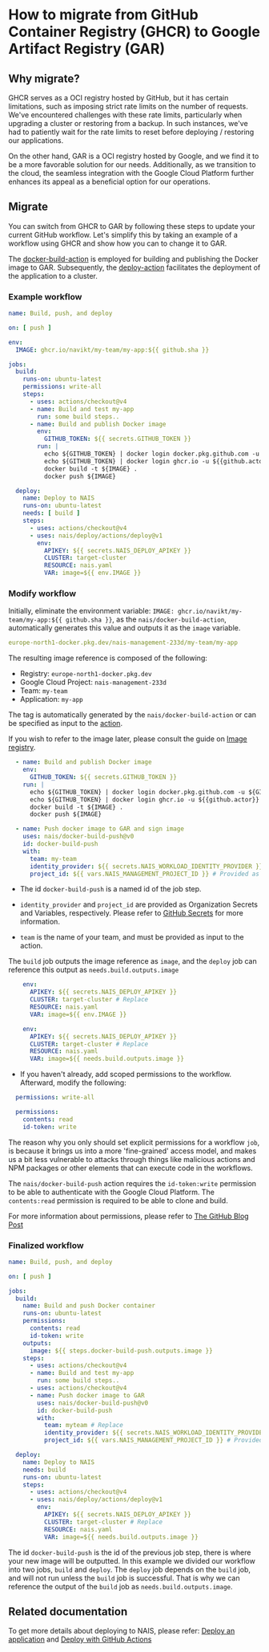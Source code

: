 # How to migrate from GitHub Container Registry (GHCR) to Google Artifact Registry (GAR)

## Why migrate?

GHCR serves as a OCI registry hosted by GitHub, but it has certain limitations, such as imposing strict rate
limits on the number of requests. We've encountered challenges with these rate limits, particularly when upgrading a
cluster or restoring from a backup. In such instances, we've had to patiently wait for the rate limits to reset before
deploying / restoring our applications.

On the other hand, GAR is a OCI registry hosted by Google, and we find it to be a more favorable solution for our
needs. Additionally, as we transition to the cloud, the seamless integration with the Google Cloud Platform further
enhances its appeal as a beneficial option for our operations.

## Migrate

You can switch from GHCR to GAR by following these steps
to update your current GitHub workflow. Let's simplify this by taking an
example of a workflow using GHCR and show how you can to change it to GAR.

The [docker-build-action](https://github.com/nais/docker-build-push) is employed for building and publishing the
Docker image to GAR.
Subsequently, the [deploy-action](https://github.com/nais/deploy/tree/master/actions/deploy) facilitates the
deployment of the application to a cluster.

### Example workflow

```yaml
name: Build, push, and deploy

on: [ push ]

env:
  IMAGE: ghcr.io/navikt/my-team/my-app:${{ github.sha }}

jobs:
  build:
    runs-on: ubuntu-latest
    permissions: write-all
    steps:
      - uses: actions/checkout@v4
      - name: Build and test my-app
        run: some build steps..
      - name: Build and publish Docker image
        env:
          GITHUB_TOKEN: ${{ secrets.GITHUB_TOKEN }}
        run: |
          echo ${GITHUB_TOKEN} | docker login docker.pkg.github.com -u ${GITHUB_REPOSITORY} --password-stdin
          echo ${GITHUB_TOKEN} | docker login ghcr.io -u ${{github.actor}} --password-stdin
          docker build -t ${IMAGE} .
          docker push ${IMAGE}

  deploy:
    name: Deploy to NAIS
    runs-on: ubuntu-latest
    needs: [ build ]
    steps:
      - uses: actions/checkout@v4
      - uses: nais/deploy/actions/deploy@v1
        env:
          APIKEY: ${{ secrets.NAIS_DEPLOY_APIKEY }}
          CLUSTER: target-cluster
          RESOURCE: nais.yaml
          VAR: image=${{ env.IMAGE }}
```

### Modify workflow

Initially, eliminate the environment variable: `IMAGE: ghcr.io/navikt/my-team/my-app:${{ github.sha }}`, as
the `nais/docker-build-action`, automatically generates this value and outputs it as the `image` variable.

```yaml
europe-north1-docker.pkg.dev/nais-management-233d/my-team/my-app
```

The resulting image reference is composed of the following:

* Registry: `europe-north1-docker.pkg.dev`
* Google Cloud Project: `nais-management-233d`
* Team: `my-team`
* Application: `my-app`

The tag is automatically generated by the `nais/docker-build-action` or can be specified as input to
the [action](https://github.com/nais/docker-build-push).

If you wish to refer to the image later, please consult the guide
on [Image registry](https://doc.nais.io/guides/application/#step-6-push-your-image-to-our-image-registry).

```yaml
  - name: Build and publish Docker image
    env:
      GITHUB_TOKEN: ${{ secrets.GITHUB_TOKEN }}
    run: |
      echo ${GITHUB_TOKEN} | docker login docker.pkg.github.com -u ${GITHUB_REPOSITORY} --password-stdin
      echo ${GITHUB_TOKEN} | docker login ghcr.io -u ${{github.actor}} --password-stdin
      docker build -t ${IMAGE} .
      docker push ${IMAGE}
```

```yaml
  - name: Push docker image to GAR and sign image
    uses: nais/docker-build-push@v0
    id: docker-build-push
    with:
      team: my-team
      identity_provider: ${{ secrets.NAIS_WORKLOAD_IDENTITY_PROVIDER }} # Provided as Organization Secret
      project_id: ${{ vars.NAIS_MANAGEMENT_PROJECT_ID }} # Provided as Organization Variable
```

* The id `docker-build-push` is a named id of the job step.

* `identity_provider` and `project_id` are provided as Organization Secrets and Variables, respectively. Please refer
  to [GitHub Secrets](https://docs.github.com/en/actions/reference/encrypted-secrets) for more information.

* `team` is the name of your team, and must be provided as input to the action.

The `build` job outputs the image reference as `image`, and the `deploy` job can reference this output
as `needs.build.outputs.image`

```yaml
    env:
      APIKEY: ${{ secrets.NAIS_DEPLOY_APIKEY }}
      CLUSTER: target-cluster # Replace
      RESOURCE: nais.yaml
      VAR: image=${{ env.IMAGE }}
```

```yaml
    env:
      APIKEY: ${{ secrets.NAIS_DEPLOY_APIKEY }}
      CLUSTER: target-cluster # Replace 
      RESOURCE: nais.yaml
      VAR: image=${{ needs.build.outputs.image }}
```

* If you haven't already, add scoped permissions to the workflow. Afterward, modify the following:

```yaml
  permissions: write-all
```

```yaml
  permissions:
    contents: read
    id-token: write
```

The reason why you only should set explicit permissions for a workflow `job`, is because it
brings us into a more 'fine-grained' access model, and makes us a bit less vulnerable to attacks through things like
malicious actions and NPM packages or other elements that can execute code in the workflows.

The `nais/docker-build-push` action requires the `id-token:write` permission to be able to
authenticate with the Google Cloud Platform. The `contents:read` permission is required to be able to clone and build.

For more information about permissions, please refer
to [The GitHub Blog Post](https://github.blog/changelog/2021-04-20-github-actions-control-permissions-for-github_token/)

### Finalized workflow

```yaml
name: Build, push, and deploy

on: [ push ]

jobs:
  build:
    name: Build and push Docker container
    runs-on: ubuntu-latest
    permissions:
      contents: read
      id-token: write
    outputs:
      image: ${{ steps.docker-build-push.outputs.image }}
    steps:
      - uses: actions/checkout@v4
      - name: Build and test my-app
        run: some build steps..
      - uses: actions/checkout@v4
      - name: Push docker image to GAR
        uses: nais/docker-build-push@v0
        id: docker-build-push
        with:
          team: myteam # Replace
          identity_provider: ${{ secrets.NAIS_WORKLOAD_IDENTITY_PROVIDER }} # Provided as Organization Secret
          project_id: ${{ vars.NAIS_MANAGEMENT_PROJECT_ID }} # Provided as Organization Variable

  deploy:
    name: Deploy to NAIS
    needs: build
    runs-on: ubuntu-latest
    steps:
      - uses: actions/checkout@v4
      - uses: nais/deploy/actions/deploy@v1
        env:
          APIKEY: ${{ secrets.NAIS_DEPLOY_APIKEY }}
          CLUSTER: target-cluster # Replace
          RESOURCE: nais.yaml
          VAR: image=${{ needs.build.outputs.image }}
```

The id `docker-build-push` is the id of the previous job step, there is where your new image will be outputted. In this
example we divided our workflow into two jobs, `build` and `deploy`. The `deploy` job depends on the `build` job, and
will not run unless the `build` job is successful. That is why we can reference the output of the `build` job as
`needs.build.outputs.image`.

## Related documentation

To get more details about deploying to NAIS, please
refer: [Deploy an application](https://doc.nais.io/guides/application/#deploying-an-application)
and [Deploy with GitHub Actions](https://doc.nais.io/deployment/?h=deploy+to#nais-deploy)
